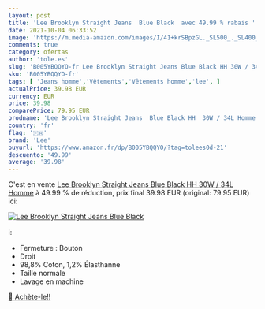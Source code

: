 ```yaml
---
layout: post
title: 'Lee Brooklyn Straight Jeans  Blue Black  avec 49.99 % rabais '
date: 2021-10-04 06:33:52
image: 'https://m.media-amazon.com/images/I/41+krSBpzGL._SL500_._SL400_.jpg'
comments: true
category: ofertas
author: 'tole.es'
slug: 'B005YBQQYO-fr Lee Brooklyn Straight Jeans Blue Black HH 30W / 34L Homme'
sku: 'B005YBQQYO-fr'
tags: [ 'Jeans homme','Vêtements','Vêtements homme','lee', ]
actualPrice: 39.98 EUR
currency: EUR
price: 39.98
comparePrice: 79.95 EUR
prodname: 'Lee Brooklyn Straight Jeans  Blue Black HH  30W / 34L Homme'
country: 'fr'
flag: '🇫🇷'
brand: 'Lee'
buyurl: 'https://www.amazon.fr/dp/B005YBQQYO/?tag=tolees0d-21'
descuento: '49.99'
average: '39.98'
---
```


C'est en vente [Lee Brooklyn Straight Jeans  Blue Black HH  30W / 34L Homme](https://www.amazon.fr/dp/B005YBQQYO/?tag=tolees0d-21)  à  49.99 % de réduction, prix final  39.98 EUR (original: 79.95 EUR) ici:

[![Lee Brooklyn Straight Jeans  Blue Black ](https://m.media-amazon.com/images/I/41+krSBpzGL._SL500_._SL400_.jpg)](https://www.amazon.fr/dp/B005YBQQYO/?tag=tolees0d-21)

ℹ️:

- Fermeture : Bouton
- Droit
- 98,8% Coton, 1,2% Élasthanne
- Taille normale
- Lavage en machine

[🛒 Achète-le!!](https://www.amazon.fr/dp/B005YBQQYO/?tag=tolees0d-21)
